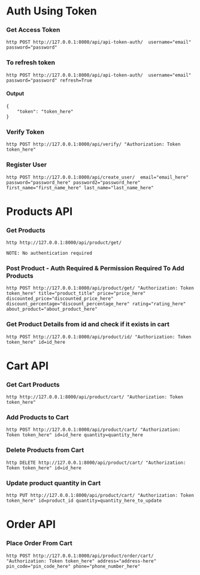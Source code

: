 # Auth Using Token

### Get Access Token
```
http POST http://127.0.0.1:8000/api/api-token-auth/  username="email" password="password"
```

### To refresh token
```
http POST http://127.0.0.1:8000/api/api-token-auth/  username="email" password="password" refresh=True
```


#### Output
```
{
    "token": "token_here"
}
```

### Verify Token
```
http POST http://127.0.0.1:8000/api/verify/ "Authorization: Token token_here"
```

### Register User
```
http POST http://127.0.0.1:8000/api/create_user/  email="email_here" password="password_here" password2="password_here" first_name="first_name_here" last_name="last_name_here"
```

# Products API

### Get Products
``` 
http http://127.0.0.1:8000/api/product/get/
```
`NOTE: No authentication required`

### Post Product - Auth Required & Permission Required To Add Products
```
http POST http://127.0.0.1:8000/api/product/get/ "Authorization: Token token_here" title="product_title" price="price_here" discounted_price="discounted_price_here" discount_percentage="discount_percentage_here" rating="rating_here" about_product="about_product_here"
```

### Get Product Details from id and check if it exists in cart
```
http POST http://127.0.0.1:8000/api/product/id/ "Authorization: Token token_here" id=id_here
```


# Cart API

### Get Cart Products
```
http http://127.0.0.1:8000/api/product/cart/ "Authorization: Token token_here"
```

### Add Products to Cart
```
http POST http://127.0.0.1:8000/api/product/cart/ "Authorization: Token token_here" id=id_here quantity=quantity_here
```

### Delete Products from Cart
```
http DELETE http://127.0.0.1:8000/api/product/cart/ "Authorization: Token token_here" id=id_here
```

### Update product quantity in Cart
```
http PUT http://127.0.0.1:8000/api/product/cart/ "Authorization: Token token_here" id=product_id quantity=quantity_here_to_update
```

# Order API

### Place Order From Cart
```
http POST http://127.0.0.1:8000/api/product/order/cart/ "Authorization: Token token_here" address="address-here" pin_code="pin_code_here" phone="phone_number_here"
```